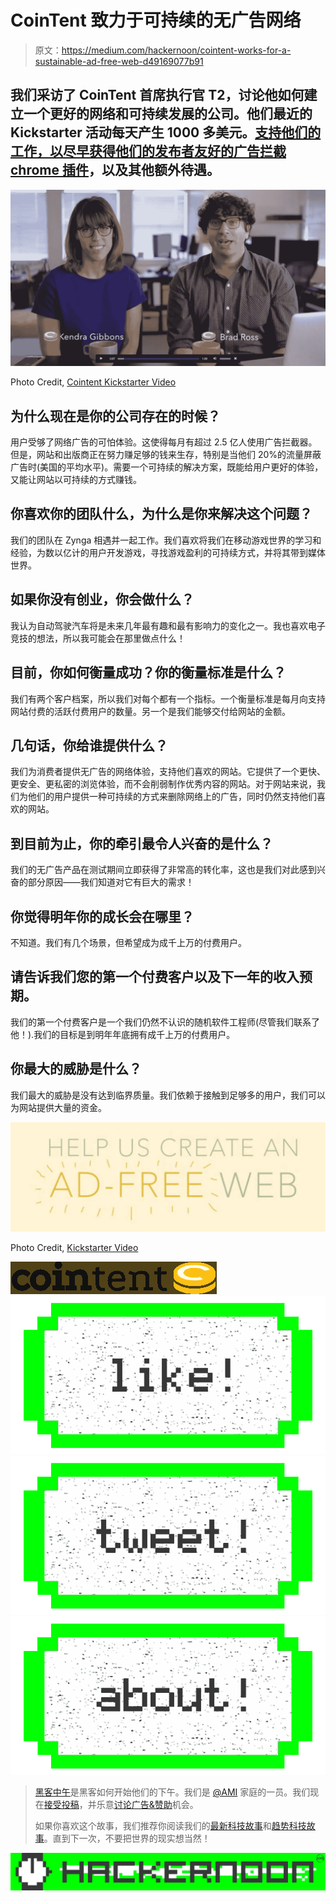 # CoinTent 致力于可持续的无广告网络

> 原文：<https://medium.com/hackernoon/cointent-works-for-a-sustainable-ad-free-web-d49169077b91>

## 我们采访了 CoinTent 首席执行官 T2，讨论他如何建立一个更好的网络和可持续发展的公司。他们最近的 Kickstarter 活动每天产生 1000 多美元。[支持他们的工作，以尽早获得他们的发布者友好的广告拦截 chrome 插件](https://www.kickstarter.com/projects/1475863272/cointent-sustainable-ad-free-web)，以及其他额外待遇。

![](img/77cb9ecfc82adf08db14fe50471882ee.png)

Photo Credit, [Cointent Kickstarter Video](https://www.kickstarter.com/projects/1475863272/cointent-sustainable-ad-free-web)

## 为什么现在是你的公司存在的时候？

用户受够了网络广告的可怕体验。这使得每月有超过 2.5 亿人使用广告拦截器。但是，网站和出版商正在努力赚足够的钱来生存，特别是当他们 20%的流量屏蔽广告时(美国的平均水平)。需要一个可持续的解决方案，既能给用户更好的体验，又能让网站以可持续的方式赚钱。

## 你喜欢你的团队什么，为什么是你来解决这个问题？

我们的团队在 Zynga 相遇并一起工作。我们喜欢将我们在移动游戏世界的学习和经验，为数以亿计的用户开发游戏，寻找游戏盈利的可持续方式，并将其带到媒体世界。

## 如果你没有创业，你会做什么？

我认为自动驾驶汽车将是未来几年最有趣和最有影响力的变化之一。我也喜欢电子竞技的想法，所以我可能会在那里做点什么！

## 目前，你如何衡量成功？你的衡量标准是什么？

我们有两个客户档案，所以我们对每个都有一个指标。一个衡量标准是每月向支持网站付费的活跃付费用户的数量。另一个是我们能够交付给网站的金额。

## 几句话，你给谁提供什么？

我们为消费者提供无广告的网络体验，支持他们喜欢的网站。它提供了一个更快、更安全、更私密的浏览体验，而不会削弱制作优秀内容的网站。对于网站来说，我们为他们的用户提供一种可持续的方式来删除网络上的广告，同时仍然支持他们喜欢的网站。

## 到目前为止，你的牵引最令人兴奋的是什么？

我们的无广告产品在测试期间立即获得了非常高的转化率，这也是我们对此感到兴奋的部分原因——我们知道对它有巨大的需求！

## 你觉得明年你的成长会在哪里？

不知道。我们有几个场景，但希望成为成千上万的付费用户。

## 请告诉我们您的第一个付费客户以及下一年的收入预期。

我们的第一个付费客户是一个我们仍然不认识的随机软件工程师(尽管我们联系了他！).我们的目标是到明年年底拥有成千上万的付费用户。

## 你最大的威胁是什么？

我们最大的威胁是没有达到临界质量。我们依赖于接触到足够多的用户，我们可以为网站提供大量的资金。

[![](img/7966742471a3bdbc16554984a15492bc.png)](https://www.kickstarter.com/projects/1475863272/cointent-sustainable-ad-free-web)

Photo Credit, [Kickstarter Video](https://www.kickstarter.com/projects/1475863272/cointent-sustainable-ad-free-web)

[![](img/044136067a73bd16fc120de06bc39409.png)](http://cointent.com/?ref=hackernoon)[![](img/50ef4044ecd4e250b5d50f368b775d38.png)](http://bit.ly/HackernoonFB)[![](img/979d9a46439d5aebbdcdca574e21dc81.png)](https://goo.gl/k7XYbx)[![](img/2930ba6bd2c12218fdbbf7e02c8746ff.png)](https://goo.gl/4ofytp)

> [黑客中午](http://bit.ly/Hackernoon)是黑客如何开始他们的下午。我们是 [@AMI](http://bit.ly/atAMIatAMI) 家庭的一员。我们现在[接受投稿](http://bit.ly/hackernoonsubmission)，并乐意[讨论广告&赞助](mailto:partners@amipublications.com)机会。
> 
> 如果你喜欢这个故事，我们推荐你阅读我们的[最新科技故事](http://bit.ly/hackernoonlatestt)和[趋势科技故事](https://hackernoon.com/trending)。直到下一次，不要把世界的现实想当然！

[![](img/be0ca55ba73a573dce11effb2ee80d56.png)](https://goo.gl/Ahtev1)
